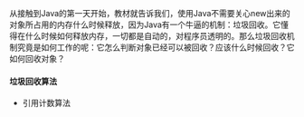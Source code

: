 从接触到Java的第一天开始，教材就告诉我们，使用Java不需要关心new出来的对象所占用的内存什么时候释放，因为Java有一个牛逼的机制：垃圾回收。它懂得在什么时候如何释放内存，一切都是自动的，对程序员透明的。那么垃圾回收机制究竟是如何工作的呢：它怎么判断对象已经可以被回收？应该什么时候回收？它如何回收对象？

#### 垃圾回收算法

- 引用计数算法 
